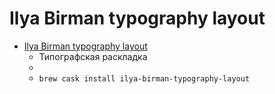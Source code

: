 # Ilya Birman typography layout
- [Ilya Birman typography layout](https://ilyabirman.ru/projects/typography-layout/)
  -  Типографская раскладка
  - 
  - `brew cask install ilya-birman-typography-layout`
